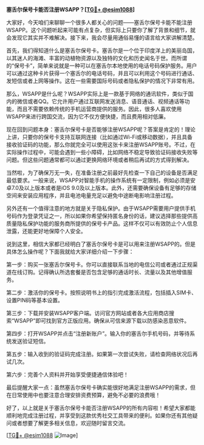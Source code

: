 **塞舌尔保号卡能否注册WSAPP？[[TG💪+ @esim1088](https://t.me/s/esim1088)]**

大家好，今天咱们来聊聊一个很多人都关心的问题——塞舌尔保号卡能不能注册WSAPP。这个问题听起来可能有点复杂，但实际上只要你了解了背景和细节，就会发现它其实并不难解决。接下来，我会尽量用通俗易懂的语言给大家讲解清楚。

首先，我们得知道什么是塞舌尔保号卡。塞舌尔是一个位于印度洋上的美丽岛国，以其迷人的海滩、丰富的动植物资源以及独特的文化和历史闻名于世。而所谓的“保号卡”，简单来说就是一种可以在塞舌尔本地使用的电话号码保护服务。用户可以通过这种卡片获得一个塞舌尔的电话号码，并且可以利用这个号码进行通话、发短信或者上网等操作。这在一些需要国际号码或者隐私保护的情况下非常有用。

那么，WSAPP是什么呢？WSAPP实际上是一款基于网络的通讯软件，类似于国内的微信或者QQ。它允许用户通过互联网发送消息、语音通话、视频通话等功能，而且不需要依赖传统的手机运营商提供的服务。因此，很多人喜欢使用WSAPP来进行跨国交流，因为它不仅方便快捷，而且费用相对低廉。

现在回到问题本身：塞舌尔保号卡是否能够注册WSAPP呢？答案是肯定的！理论上讲，只要你的保号卡支持互联网连接（比如通过Wi-Fi或移动数据），并且具备接收验证码的功能，那么你就完全可以使用这张卡来注册WSAPP账号。不过，在实际操作过程中，可能会遇到一些小障碍，比如网络不稳定导致验证码接收失败等问题。但这些问题通常都可以通过更换网络环境或者稍后再试的方式得到解决。

当然啦，为了确保万无一失，在准备注册之前最好先检查一下自己的设备是否满足最低要求。一般来说，WSAPP对智能手机的操作系统有一定限制，例如必须是安卓7.0及以上版本或者是iOS 9.0及以上版本。此外，还需要确保设备有足够的存储空间来安装应用程序，并且电池电量充足以避免中途断电影响注册过程。

另外还有一个值得注意的地方就是关于隐私保护。由于WSAPP需要用户提供手机号码作为登录凭证之一，所以如果你希望保持匿名身份的话，建议选择那些提供高质量隐私保护功能的服务商所提供的保号卡产品。这样不仅可以有效防止个人信息泄露，还能更好地保障个人安全。

说到这里，相信大家都已经明白了塞舌尔保号卡是可以用来注册WSAPP的。但是具体怎么操作呢？下面我就给大家详细介绍一下步骤：

第一步：购买一张塞舌尔保号卡。你可以直接联系当地的电信公司或者通过正规渠道在线订购。记得确认所选套餐是否包含足够的通话时长、流量以及其他增值服务。

第二步：激活你的保号卡。按照说明书上的指引完成激活流程，包括插入SIM卡、设置PIN码等基本设置。

第三步：下载并安装WSAPP客户端。访问官方网站或者各大应用商店搜索“WSAPP”即可找到官方正版应用。确保从可信来源下载以防感染恶意软件。

第四步：打开WSAPP并点击“注册新账户”。输入你的塞舌尔手机号码，并等待系统发送验证短信。

第五步：输入收到的验证码完成注册。如果第一次尝试失败，请检查网络状况后再试几次。

第六步：完善个人资料并开始享受便捷通信体验吧！

最后提醒大家一点：虽然塞舌尔保号卡确实能很好地满足注册WSAPP的需求，但在日常使用中也要注意合理安排资费预算，避免不必要的浪费哦！

好了，以上就是关于塞舌尔保号卡能否注册WSAPP的所有内容啦！希望大家都能顺利地完成注册过程，并享受到这款优秀社交工具带来的便利。如果你还有其他疑问或者想要了解更多相关信息，欢迎随时留言交流。

[[TG💪+ @esim1088](https://t.me/s/esim1088) ![Image](https://i.postimg.cc/4NQfJmqS/Snipaste-2025-05-13-00-14-12.png)]